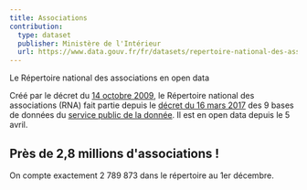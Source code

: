 ```yaml
---
title: Associations
contribution:
  type: dataset
  publisher: Ministère de l'Intérieur
  url: https://www.data.gouv.fr/fr/datasets/repertoire-national-des-associations-rna/#_
---
```


Le Répertoire national des associations en open data

<!--more-->

Créé par le décret du [14 octobre 2009](https://www.legifrance.gouv.fr/affichTexte.do?cidTexte=JORFTEXT000021190323&dateTexte=&categorieLien=id), le Répertoire national des associations (RNA) fait partie depuis le [décret du 16 mars 2017](https://www.legifrance.gouv.fr/affichTexte.do?cidTexte=JORFTEXT000034194946&categorieLien=id) des 9 bases de données du [service public de la donnée](https://www.data.gouv.fr/fr/reference). Il est en open data depuis le 5 avril.

## Près de 2,8 millions d'associations !

On compte exactement 2 789 873 dans le répertoire au 1er décembre.

<div data-udata-dataset-id="58e53811c751df03df38f42d"></div>
